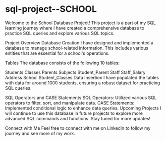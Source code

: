 # sql-project--SCHOOL

Welcome to the School Database Project! This project is a part of my SQL learning journey where I have created a comprehensive database to practice SQL queries and explore various SQL topics.

Project Overview
Database Creation
I have designed and implemented a database to manage school-related information. This includes various entities that are essential for a school's operations.

Tables
The database consists of the following 10 tables:

Students
Classes
Parents
Subjects
Student_Parent
Staff
Staff_Salary
Address
School
Student_Classes
Data Insertion
I have populated the tables with data for around 1000 students, ensuring a robust dataset for practicing SQL queries.

SQL Operators and CASE Statements
SQL Operators: Utilized various SQL operators to filter, sort, and manipulate data.
CASE Statements: Implemented conditional logic to enhance data queries.
Upcoming Projects
I will continue to use this database in future projects to explore more advanced SQL commands and functions. Stay tuned for more updates!

Connect with Me
Feel free to connect with me on LinkedIn to follow my journey and see more of my work.


